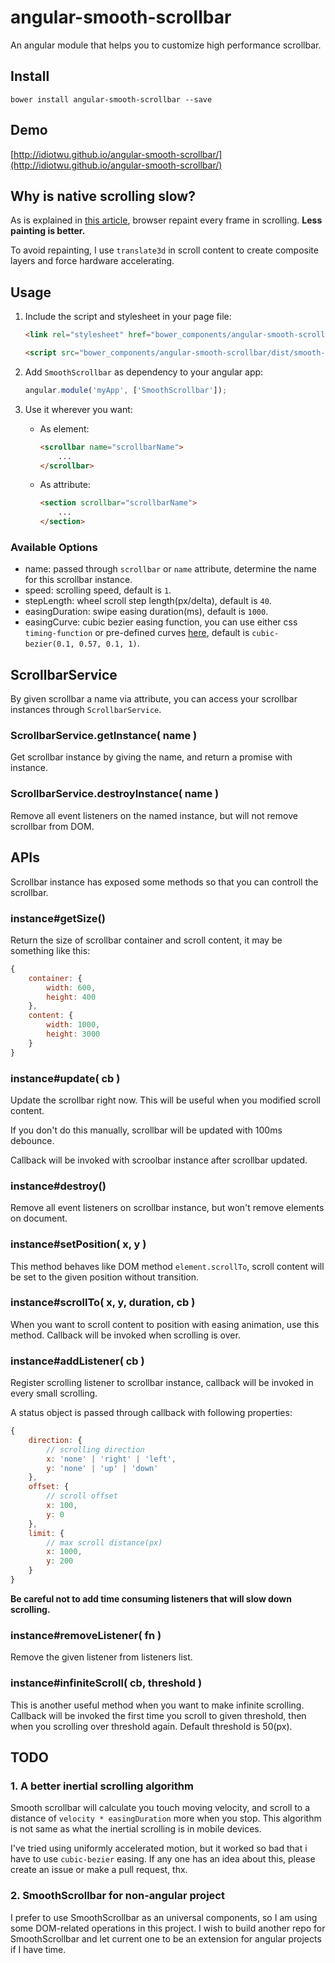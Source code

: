 # angular-smooth-scrollbar

An angular module that helps you to customize high performance scrollbar.

## Install

```
bower install angular-smooth-scrollbar --save
```

## Demo

[http://idiotwu.github.io/angular-smooth-scrollbar/](http://idiotwu.github.io/angular-smooth-scrollbar/)

## Why is native scrolling slow?

As is explained in [this article](http://www.html5rocks.com/en/tutorials/speed/scrolling/), browser repaint every frame in scrolling. **Less painting is better.**

To avoid repainting, I use `translate3d` in scroll content to create composite layers and force hardware accelerating.

## Usage

1. Include the script and stylesheet in your page file:

    ```html
    <link rel="stylesheet" href="bower_components/angular-smooth-scrollbar/dist/smooth-scrollbar.css">

    <script src="bower_components/angular-smooth-scrollbar/dist/smooth-scrollbar.js"></script>
    ```

2. Add `SmoothScrollbar` as dependency to your angular app:

    ```javascript
    angular.module('myApp', ['SmoothScrollbar']);
    ```

3. Use it wherever you want:

    - As element:

        ```html
        <scrollbar name="scrollbarName">
            ...
        </scrollbar>
        ```

    - As attribute:

        ```html
        <section scrollbar="scrollbarName">
            ...
        </section>
        ```

### Available Options

- name: passed through `scrollbar` or `name` attribute, determine the name for this scrollbar instance.
- speed: scrolling speed, default is `1`.
- stepLength: wheel scroll step length(px/delta), default is `40`.
- easingDuration: swipe easing duration(ms), default is `1000`.
- easingCurve: cubic bezier easing function, you can use either css `timing-function` or pre-defined curves [here](http://easings.net/en), default is `cubic-bezier(0.1, 0.57, 0.1, 1)`.

## ScrollbarService

By given scrollbar a name via attribute, you can access your scrollbar instances through `ScrollbarService`.

### ScrollbarService.getInstance( name )

Get scrollbar instance by giving the name, and return a promise with instance.

### ScrollbarService.destroyInstance( name )

Remove all event listeners on the named instance, but will not remove scrollbar from DOM.

## APIs

Scrollbar instance has exposed some methods so that you can controll the scrollbar.

### instance#getSize()

Return the size of scrollbar container and scroll content, it may be something like this:

```javascript
{
    container: {
        width: 600,
        height: 400
    },
    content: {
        width: 1000,
        height: 3000
    }
}
```

### instance#update( cb )

Update the scrollbar right now. This will be useful when you modified scroll content.

If you don't do this manually, scrollbar will be updated with 100ms debounce.

Callback will be invoked with scroolbar instance after scrollbar updated.

### instance#destroy()

Remove all event listeners on scrollbar instance, but won't remove elements on document.

### instance#setPosition( x, y )

This method behaves like DOM method `element.scrollTo`, scroll content will be set to the given position without transition.

### instance#scrollTo( x, y, duration, cb )

When you want to scroll content to position with easing animation, use this method. Callback will be invoked when scrolling is over.

### instance#addListener( cb )

Register scrolling listener to scrollbar instance, callback will be invoked in every small scrolling.

A status object is passed through callback with following properties:

```javascript
{
    direction: {
        // scrolling direction
        x: 'none' | 'right' | 'left',
        y: 'none' | 'up' | 'down'
    },
    offset: {
        // scroll offset
        x: 100,
        y: 0
    },
    limit: {
        // max scroll distance(px)
        x: 1000,
        y: 200
    }
}
```

**Be careful not to add time consuming listeners that will slow down scrolling.**

### instance#removeListener( fn )

Remove the given listener from listeners list.

### instance#infiniteScroll( cb, threshold )

This is another useful method when you want to make infinite scrolling. Callback will be invoked the first time you scroll to given threshold, then when you scrolling over threshold again. Default threshold is 50(px).

## TODO

### 1. A better inertial scrolling algorithm

Smooth scrollbar will calculate you touch moving velocity, and scroll to a distance of `velocity * easingDuration` more when you stop. This algorithm is not same as what the inertial scrolling is in mobile devices.

I've tried using uniformly accelerated motion, but it worked so bad that i have to use `cubic-bezier` easing. If any one has an idea about this, please create an issue or make a pull request, thx.

### 2. SmoothScrollbar for non-angular project

I prefer to use SmoothScrollbar as an universal components, so I am using some DOM-related operations in this project. I wish to build another repo for SmoothScrollbar and let current one to be an extension for angular projects if I have time.